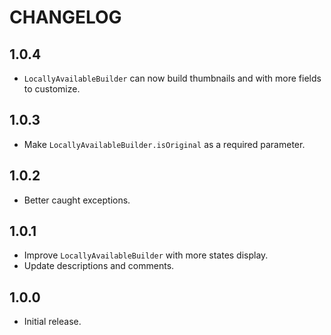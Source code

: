 # CHANGELOG

## 1.0.4

* `LocallyAvailableBuilder` can now build thumbnails and with more fields to customize.

## 1.0.3

* Make `LocallyAvailableBuilder.isOriginal` as a required parameter.

## 1.0.2

* Better caught exceptions.

## 1.0.1

* Improve `LocallyAvailableBuilder` with more states display.
* Update descriptions and comments.

## 1.0.0

* Initial release.
